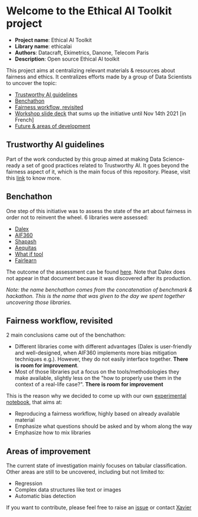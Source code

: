# Welcome to the Ethical AI Toolkit project

- **Project name**: Ethical AI Toolkit
- **Library name**: ethicalai
- **Authors**: Datacraft, Ekimetrics, Danone, Telecom Paris
- **Description**: Open source Ethical AI toolkit

This project aims at centralizing relevant materials & resources about fairness and ethics.
It centralizes efforts made by a group of Data Scientists to uncover the topic:

- [Trustworthy AI guidelines](#trustworthy)
- [Benchathon](#benchathon)
- [Fairness workflow, revisited](#workflow)
- [Workshop slide deck](data/ia_ethique.pdf) that sums up the initiative until Nov 14th 2021 [in French]
- [Future & areas of development](#dev)

<a name="trustworthy"></a>
## Trustworthy AI guidelines

Part of the work conducted by this group aimed at making Data Science-ready a set of good practices related to Trustworthy AI.
It goes beyond the fairness aspect of it, which is the main focus of this repository. Please, visit this [link](https://datacraft-paris.github.io/trustworthyai/) to know more.

<a name="benchathon"></a>
## Benchathon

One step of this initiative was to assess the state of the art about fairness in order not to reinvent the wheel.
6 libraries were assessed:
- [Dalex](https://github.com/ModelOriented/DALEX)
- [AIF360](https://github.com/Trusted-AI/AIF360)
- [Shapash](https://github.com/MAIF/shapash)
- [Aequitas](https://github.com/dssg/aequitas)
- [What if tool](https://pair-code.github.io/)
- [Fairlearn](https://fairlearn.org)

The outcome of the assessment can be found [here](https://docs.google.com/spreadsheets/d/1Z071Ih9S7XYEcXBoX4k7SNoy6Z5DqbUM6htcpn1J_WU/edit?usp=sharing).
Note that Dalex does not appear in that document because it was discovered after its production.

*Note: the name benchathon comes from the concatenation of benchmark & hackathon. This is the name that was given to the day we spent together uncovering those libraries.*

<a name="workflow"></a>
## Fairness workflow, revisited

2 main conclusions came out of the benchathon:
- Different libraries come with different advantages (Dalex is user-friendly and well-designed, when AIF360 implements more bias mitigation techniques e.g.). However, they do not easily interface together. **There is room for improvement**.
- Most of those libraries put a focus on the tools/methodologies they make available, slightly less on the "how to properly use them in the context of a real-life case?". **There is room for improvement**

This is the reason why we decided to come up with our own [experimental notebook](notebooks/ethical_ai.ipynb), that aims at:
- Reproducing a fairness workflow, highly based on already available material
- Emphasize what questions should be asked and by whom along the way
- Emphasize how to mix libraries

<a name="dev"></a>
## Areas of improvement

The current state of investigation mainly focuses on tabular classification. Other areas are still to be uncovered, including but not limited to:
- Regression
- Complex data structures like text or images
- Automatic bias detection

If you want to contribute, please feel free to raise an [issue](https://github.com/datacraft-paris/ethical-ai-toolkit/issues) or contact [Xavier](mailto:xavier.lioneton@datacraft.paris>)
